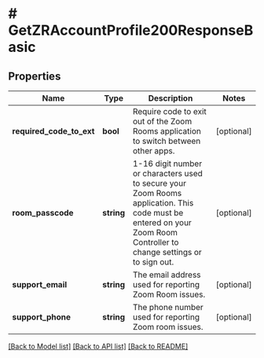 # # GetZRAccountProfile200ResponseBasic

## Properties

Name | Type | Description | Notes
------------ | ------------- | ------------- | -------------
**required_code_to_ext** | **bool** | Require code to exit out of the Zoom Rooms application to switch between other apps. | [optional]
**room_passcode** | **string** | 1-16 digit number or characters used to secure your Zoom Rooms application. This code must be entered on your Zoom Room Controller to change settings or to sign out. | [optional]
**support_email** | **string** | The email address used for reporting Zoom Room issues. | [optional]
**support_phone** | **string** | The phone number used for reporting Zoom room issues. | [optional]

[[Back to Model list]](../../README.md#models) [[Back to API list]](../../README.md#endpoints) [[Back to README]](../../README.md)
